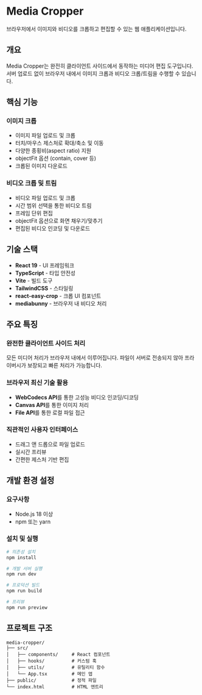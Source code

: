 # Media Cropper

브라우저에서 이미지와 비디오를 크롭하고 편집할 수 있는 웹 애플리케이션입니다.

## 개요

Media Cropper는 완전히 클라이언트 사이드에서 동작하는 미디어 편집 도구입니다. 서버 업로드 없이 브라우저 내에서 이미지 크롭과 비디오 크롭/트림을 수행할 수 있습니다.

## 핵심 기능

### 이미지 크롭
- 이미지 파일 업로드 및 크롭
- 터치/마우스 제스처로 확대/축소 및 이동
- 다양한 종횡비(aspect ratio) 지원
- objectFit 옵션 (contain, cover 등)
- 크롭된 이미지 다운로드

### 비디오 크롭 및 트림
- 비디오 파일 업로드 및 크롭
- 시간 범위 선택을 통한 비디오 트림
- 프레임 단위 편집
- objectFit 옵션으로 화면 채우기/맞추기
- 편집된 비디오 인코딩 및 다운로드

## 기술 스택

- **React 19** - UI 프레임워크
- **TypeScript** - 타입 안전성
- **Vite** - 빌드 도구
- **TailwindCSS** - 스타일링
- **react-easy-crop** - 크롭 UI 컴포넌트
- **mediabunny** - 브라우저 내 비디오 처리

## 주요 특징

### 완전한 클라이언트 사이드 처리
모든 미디어 처리가 브라우저 내에서 이루어집니다. 파일이 서버로 전송되지 않아 프라이버시가 보장되고 빠른 처리가 가능합니다.

### 브라우저 최신 기술 활용
- **WebCodecs API**를 통한 고성능 비디오 인코딩/디코딩
- **Canvas API**를 통한 이미지 처리
- **File API**를 통한 로컬 파일 접근

### 직관적인 사용자 인터페이스
- 드래그 앤 드롭으로 파일 업로드
- 실시간 프리뷰
- 간편한 제스처 기반 편집

## 개발 환경 설정

### 요구사항
- Node.js 18 이상
- npm 또는 yarn

### 설치 및 실행

```bash
# 의존성 설치
npm install

# 개발 서버 실행
npm run dev

# 프로덕션 빌드
npm run build

# 프리뷰
npm run preview
```

## 프로젝트 구조

```
media-cropper/
├── src/
│   ├── components/     # React 컴포넌트
│   ├── hooks/          # 커스텀 훅
│   ├── utils/          # 유틸리티 함수
│   └── App.tsx         # 메인 앱
├── public/             # 정적 파일
└── index.html          # HTML 엔트리
```
